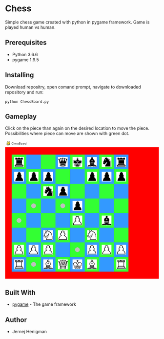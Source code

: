 # Chess
Simple chess game created with python in pygame framework. Game is played human vs human. 

## Prerequisites
* Python 3.6.6
* pygame 1.9.5


## Installing
Download repositry, open comand prompt, navigate to downloaded repository and run:

```
python ChessBoard.py
```

## Gameplay
Click on the piece than again on the desired location to move the piece. Possibilities where piece can move are shown with green dot.

![alt text](https://github.com/JernejHenigman/Chess/blob/master/chess_board2.png)



## Built With

* [pygame](https://www.pygame.org/) - The game framework


## Author
* Jernej Henigman
